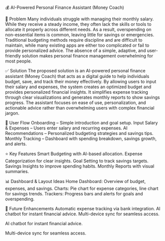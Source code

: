 💰 AI-Powered Personal Finance Assistant (Money Coach)

📌 Problem
Many individuals struggle with managing their monthly salary. While they receive a steady income, they often lack the skills or tools to allocate it properly across different needs. As a result, overspending on non-essential items is common, leaving little for savings or emergencies. Traditional budgeting methods require discipline and are difficult to maintain, while many existing apps are either too complicated or fail to provide personalized advice. The absence of a simple, adaptive, and user-friendly solution makes personal finance management overwhelming for most people.

✅ Solution
The proposed solution is an AI-powered personal finance assistant (Money Coach) that acts as a digital guide to help individuals budget, save, and track their money effectively. By allowing users to input their salary and expenses, the system creates an optimized budget and provides personalized financial insights. It simplifies expense tracking through clear visualizations and generates monthly reports to show savings progress. The assistant focuses on ease of use, personalization, and actionable advice rather than overwhelming users with complex financial jargon.

🔄 User Flow
Onboarding – Simple introduction and goal setup.
Input Salary & Expenses – Users enter salary and recurring expenses.
AI Recommendations – Personalized budgeting strategies and savings tips.
Monthly Tracking – Dashboard with spending breakdown, savings growth, and alerts.

⭐ Key Features
Smart Budgeting with AI-based allocation.
Expense Categorization for clear insights.
Goal Setting to track savings targets.
Savings Insights to improve spending habits.
Monthly Reports with visual summaries.

📊 Dashboard & Layout Ideas
Home Dashboard: Overview of budget, expenses, and savings.
Charts: Pie chart for expense categories, line chart for savings trends.
Trackers: Progress bars and alerts for goals and overspending.

🚀 Future Enhancements
Automatic expense tracking via bank integration.
AI chatbot for instant financial advice.
Multi-device sync for seamless access.

AI chatbot for instant financial advice.

Multi-device sync for seamless access.
